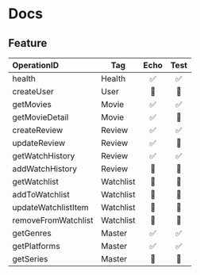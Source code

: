 # Docs

## Feature

| OperationID         | Tag       | Echo | Test |
| :------------------ | --------- | :--: | :--: |
| health              | Health    |  ✅  |  ✅  |
| createUser          | User      |  🚧  |  🚧  |
| getMovies           | Movie     |  ✅  |  ✅  |
| getMovieDetail      | Movie     |  ✅  |  🚧  |
| createReview        | Review    |  ✅  |  ✅  |
| updateReview        | Review    |  ✅  |  🚧  |
| getWatchHistory     | Review    |  ✅  |  ✅  |
| addWatchHistory     | Review    |  🚧  |  🚧  |
| getWatchlist        | Watchlist |  🚧  |  🚧  |
| addToWatchlist      | Watchlist |  🚧  |  🚧  |
| updateWatchlistItem | Watchlist |  🚧  |  🚧  |
| removeFromWatchlist | Watchlist |  🚧  |  🚧  |
| getGenres           | Master    |  ✅  |  ✅  |
| getPlatforms        | Master    |  ✅  |  ✅  |
| getSeries           | Master    |  🚧  |  🚧  |
